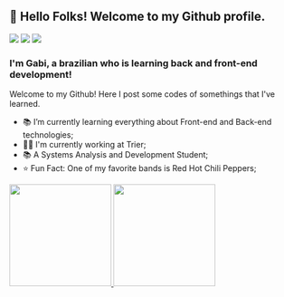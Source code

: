 ## 👋 Hello Folks! Welcome to my Github profile.
<div>
<a href="https://www.instagram.com/ribeiro_gabis_/" target="_blank"><img src="https://img.shields.io/badge/-Instagram-%23E4405F?style=for-the-badge&logo=instagram&logoColor=white" target="_blank"></a>
<a href = "mailto:gabrieli.rt2002@gmail.com"><img src="https://img.shields.io/badge/Gmail-D14836?style=for-the-badge&logo=gmail&logoColor=white" target="_blank"></a>
<a href="https://www.linkedin.com/in/gabrieliribeiro/" target="_blank"><img src="https://img.shields.io/badge/-LinkedIn-%230077B5?style=for-the-badge&logo=linkedin&logoColor=white" target="_blank"></a>   
</div>

### I'm Gabi, a brazilian who is learning back and front-end development!
Welcome to my Github! Here I post some codes of somethings that I've learned.
<br />

 - 📚 I’m currently learning everything about Front-end and Back-end technologies;
 - 👨‍💻 I'm currently working at Trier;
 - 📚 A Systems Analysis and Development Student;
 - ⭐ Fun Fact: One of my favorite bands is Red Hot Chili Peppers;
  
<div>
<a href="https://github.com/seu-usuário-aqui">
<img height="180em" src="https://github-readme-stats.vercel.app/api/top-langs/?username=gabrieliribeiro&layout=compact&langs_count=7&theme=dracula"/>
<img height="180em" src="https://github-readme-stats.vercel.app/api?username=gabrieliribeiro&show_icons=true&theme=dracula&include_all_commits=true&count_private=true"/>
</div>
